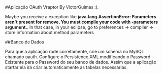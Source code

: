 #Aplicação OAuth Vraptor By VictorGuimas :).

Maybe you receive a exception like **java.lang.AssertionError: Parameters aren't present for remove. You must compile your code with -parameters argument.**. In that case, in your eclipse, go to preferences -> compiler -> store information about method parameters
  	
##Banco de Dados

Para que a aplicação rode corretamente, crie um schema no MySQL chamado oauth.
Configure o Persistence.XML modificando o Password Existente para o Password do seu banco de dados.
Assim que a aplicação startar ela irá criar automaticamente as tabelas necessárias.
  	

